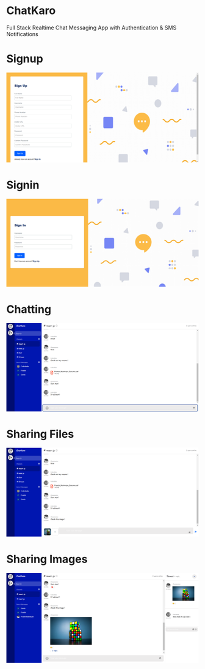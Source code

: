 # ChatKaro
Full Stack Realtime Chat Messaging App with Authentication &amp; SMS Notifications
# Signup
<img src="client/src/images/1.png" >

# Signin
<img src="client/src/images/2.png" >

# Chatting
<img src="client/src/images/3.png" >

# Sharing Files
<img src="client/src/images/4.png" >

# Sharing Images
<img src="client/src/images/5.png" >
